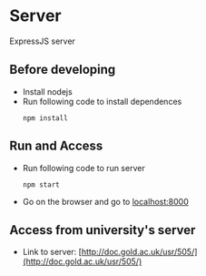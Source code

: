 # Server

ExpressJS server

## Before developing
- Install nodejs
- Run following code to install dependences
    ```
    npm install
    ```

## Run and Access
- Run following code to run server
    ```
    npm start
    ```
- Go on the browser and go to
[localhost:8000](localhost:8000)

## Access from university's server 
- Link to server: [http://doc.gold.ac.uk/usr/505/](http://doc.gold.ac.uk/usr/505/)